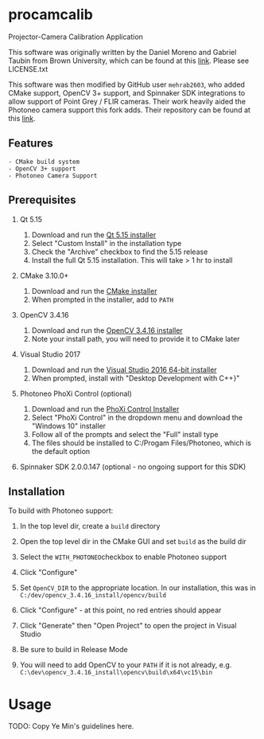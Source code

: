 # procamcalib

Projector-Camera Calibration Application

This software was originally written by the Daniel Moreno and Gabriel Taubin
from Brown University, which can be found at this
[link](http://mesh.brown.edu/calibration/software.html).
Please see LICENSE.txt

This software was then modified by GitHub user `mehrab2603`, who added CMake
support, OpenCV 3+ support, and Spinnaker SDK integrations to allow support of
Point Grey / FLIR cameras. Their work heavily aided the Photoneo camera support
this fork adds. Their repository can be found at this
[link](https://github.com/mehrab2603/scan3d-capture).

## Features

    - CMake build system
    - OpenCV 3+ support
    - Photoneo Camera Support

## Prerequisites

1. Qt 5.15
    
    1. Download and run the [Qt 5.15 installer](https://www.qt.io/download-qt-installer)
    2. Select "Custom Install" in the installation type
    3. Check the "Archive" checkbox to find the 5.15 release
    4. Install the full Qt 5.15 installation. This will take > 1 hr to install

2. CMake 3.10.0+

	1. Download and run the [CMake installer](https://cmake.org/download/)
    2. When prompted in the installer, add to `PATH`

2. OpenCV 3.4.16

    1. Download and run the [OpenCV 3.4.16 installer](https://opencv.org/releases/)
    2. Note your install path, you will need to provide it to CMake later

3. Visual Studio 2017

    1. Download and run the [Visual Studio 2016 64-bit installer](https://my.visualstudio.com/Downloads)
    2. When prompted, install with "Desktop Development with C++}"

4. Photoneo PhoXi Control (optional)

    1. Download and run the [PhoXi Control Installer](https://www.photoneo.com/downloads/phoxi-control/)
    2. Select "PhoXi Control" in the dropdown menu and download the "Windows 10" installer
	3. Follow all of the prompts and select the "Full" install type
	4. The files should be installed to C:/Progam Files/Photoneo, which is the default option

5. Spinnaker SDK 2.0.0.147 (optional - no ongoing support for this SDK)

## Installation

To build with Photoneo support: 

1. In the top level dir, create a `build` directory

2. Open the top level dir in the CMake GUI and set `build` as the build dir

3. Select the `WITH_PHOTONEO`checkbox to enable Photoneo support

4. Click "Configure"

5. Set `OpenCV_DIR` to the appropriate location. In our installation, this was in
   `C:/dev/opencv_3.4.16_install/opencv/build`

6. Click "Configure" - at this point, no red entries should appear

7. Click "Generate" then "Open Project" to open the project in Visual Studio

8. Be sure to build in Release Mode

9. You will need to add OpenCV to your `PATH` if it is not already, e.g.
   `C:\dev\opencv_3.4.16_install\opencv\build\x64\vc15\bin`

# Usage

TODO: Copy Ye Min's guidelines here.
